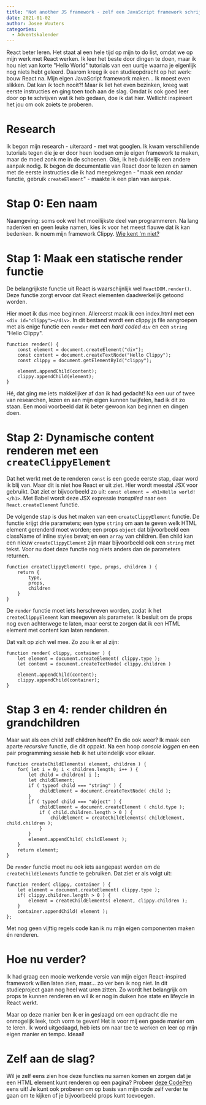 ```yaml
---
title: "Not another JS framework - zelf een JavaScript framework schrijven"
date: 2021-01-02
author: Josee Wouters
categories: 
  - Adventskalender
---
```

React beter leren. Het staat al een hele tijd op mijn to do list, omdat we op mijn werk met React werken. Ik leer het beste door dingen te doen, maar ik hou niet van korte "Hello World" tutorials van een uurtje waarna je eigenlijk nog niets hebt geleerd. Daarom kreeg ik een studieopdracht op het werk: bouw React na. Mijn eigen JavaScript framework maken... Ik moest even slikken. Dat kan ik toch nooit?! Maar ik liet het even bezinken, kreeg wat eerste instructies en ging toen toch aan de slag. Omdat ik ook goed leer door op te schrijven wat ik heb gedaan, doe ik dat hier. Wellicht inspireert het jou om ook zoiets te proberen.

# Research

Ik begon mijn research - uiteraard - met wat googlen. Ik kwam verschillende tutorials tegen die je er door heen loodsen om je eigen framework te maken, maar de moed zonk me in de schoenen. Oké, ik heb duidelijk een andere aanpak nodig. Ik begon de documentatie van React door te lezen en samen met de eerste instructies die ik had meegekregen - "maak een _render_ functie, gebruik `createElement`" - maakte ik een plan van aanpak.

# Stap 0: Een naam

Naamgeving: soms ook wel het moeilijkste deel van programmeren. Na lang nadenken en geen leuke namen, kies ik voor het meest flauwe dat ik kan bedenken. Ik noem mijn framework Clippy. [Wie kent 'm niet?](https://knowyourmeme.com/memes/clippy)

# Stap 1: Maak een statische render functie

De belangrijkste functie uit React is waarschijnlijk wel `ReactDOM.render()`. Deze functie zorgt ervoor dat React elementen daadwerkelijk getoond worden.

Hier moet ik dus mee beginnen. Allereerst maak ik een index.html met een `<div id="clippy"></div>`. In dit bestand wordt een clippy.js file aangroepen met als enige functie een `render` met een _hard coded_ `div` en een `string` "Hello Clippy".

```
function render() {
    const element = document.createElement("div");
    const content = document.createTextNode("Hello Clippy");
    const clippy = document.getElementById("clippy");
    
    element.appendChild(content);
    clippy.appendChild(element);
}
```

Hé, dat ging me iets makkelijker af dan ik had gedacht! Na een uur of twee van researchen, lezen en aan mijn eigen kunnen twijfelen, had ik dit zo staan. Een mooi voorbeeld dat ik beter gewoon kan beginnen en dingen doen.

# Stap 2: Dynamische content renderen met een `createClippyElement`

Dat het werkt met de te renderen `const` is een goede eerste stap, daar word ik blij van. Maar dit is niet hoe React er uit ziet. Hier wordt meestal JSX voor gebruikt. Dat ziet er bijvoorbeeld zo uit: `const element = <h1>Hello world!</h1>`. Met Babel wordt deze JSX expressie _transpiled_ naar een `React.createElement` functie.

De volgende stap is dus het maken van een `createClippyElement` functie. De functie krijgt drie parameters; een type `string` om aan te geven welk HTML element gerenderd moet worden; een props `object` dat bijvoorbeeld een className of inline styles bevat; en een `array` van children. Een child kan een nieuw `createClippyElement` zijn maar bijvoorbeeld ook een `string` met tekst. Voor nu doet deze functie nog niets anders dan de parameters returnen.

```
function createClippyElement( type, props, children ) {
    return {
        type,
        props,
        children
    }
}
```

De `render` functie moet iets herschreven worden, zodat ik het `createClippyElement` kan meegeven als parameter. Ik besluit om de props nog even achterwege te laten, maar eerst te zorgen dat ik een HTML element met content kan laten renderen.

Dat valt op zich wel mee. Zo zou ik er al zijn:

```
function render( clippy, container ) {
    let element = document.createElement( clippy.type );
    let content = document.createTextNode( clippy.children )
	
    element.appendChild(content);
    clippy.appendChild(container);
}
```

# Stap 3 en 4: render children én grandchildren

Maar wat als een child zelf children heeft? En die ook weer? Ik maak een aparte _recursive_ functie, die dit oppakt. Na een hoop _console loggen_ en een pair programming sessie heb ik het uiteindelijk voor elkaar.

```
function createChildElements( element, children ) {
    for( let i = 0; i < children.length; i++ ) {
        let child = children[ i ];
        let childElement;
        if ( typeof child === "string" ) {
            childElement = document.createTextNode( child );
        }
        if ( typeof child === "object" ) {
            childElement = document.createElement ( child.type );
            if ( child.children.length > 0 ) {
                childElement = createChildElements( childElement, child.children );
            }
        }
        element.appendChild( childElement );
    }
    return element;
}
```

De `render` functie moet nu ook iets aangepast worden om de `createChildElements` functie te gebruiken. Dat ziet er als volgt uit:

```
function render( clippy, container ) {
    let element = document.createElement( clippy.type );
	if( clippy.children.length > 0 ) {
		element = createChildElements( element, clippy.children );	
	}
	container.appendChild( element );
};
```

Met nog geen vijftig regels code kan ik nu mijn eigen componenten maken én renderen.

# Hoe nu verder?

Ik had graag een mooie werkende versie van mijn eigen React-inspired framework willen laten zien, maar... zo ver ben ik nog niet. In dit studieproject gaan nog heel wat uren zitten. Zo wordt het belangrijk om props te kunnen renderen en wil ik er nog in duiken hoe state en lifeycle in React werkt.

Maar op deze manier ben ik er in geslaagd om een opdracht die me onmogelijk leek, toch vorm te geven! Het is voor mij een goede manier om te leren. Ik word uitgedaagd, heb iets om naar toe te werken en leer op mijn eigen manier en tempo. Ideaal!

# Zelf aan de slag?

Wil je zelf eens zien hoe deze functies nu samen komen en zorgen dat je een HTML element kunt renderen op een pagina? Probeer [deze CodePen](https://codepen.io/joseewouters/pen/VwKQdpd) eens uit! Je kunt ook proberen om op basis van mijn code zelf verder te gaan om te kijken of je bijvoorbeeld props kunt toevoegen.
